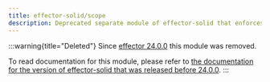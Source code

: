 ```yaml
---
title: effector-solid/scope
description: Deprecated separate module of effector-solid that enforces library to use Scope
---
```


:::warning{title="Deleted"}
Since [effector 24.0.0](https://changelog.effector.dev/#effector-24-0-0) this module was removed.

To read documentation for this module, please refer to [the documentation for the version of effector-solid that was released before 24.0.0](https://v23.effector.dev/en/api/effector-solid/module/scope/).
:::
